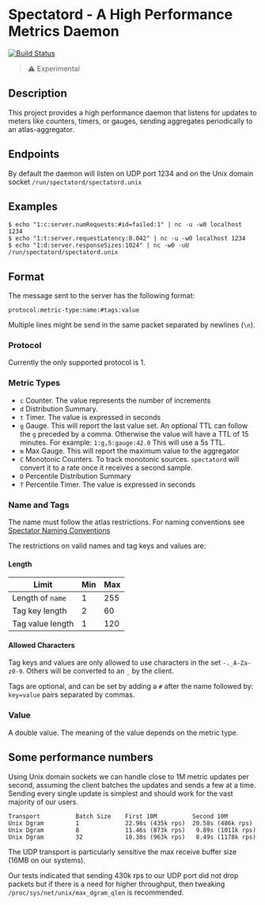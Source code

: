 # Spectatord - A High Performance Metrics Daemon

[![Build Status](https://travis-ci.com/Netflix-Skunkworks/atlas-system-agent.svg?branch=master)](https://travis-ci.com/Netflix-Skunkworks/atlas-system-agent)

> :warning: Experimental

## Description

This project provides a high performance daemon that listens for updates to
meters like counters, timers, or gauges, sending aggregates periodically to an
atlas-aggregator.

## Endpoints

By default the daemon will listen on UDP port 1234
and on the Unix domain socket `/run/spectatord/spectatord.unix`

## Examples

```
$ echo "1:c:server.numRequests:#id=failed:1" | nc -u -w0 localhost 1234
$ echo "1:t:server.requestLatency:0.042" | nc -u -w0 localhost 1234
$ echo "1:d:server.responseSizes:1024" | nc -w0 -uU /run/spectatord/spectatord.unix
```

## Format

The message sent to the server has the following format:

```
protocol:metric-type:name:#tags:value
```

Multiple lines might be send in the same packet separated by newlines (`\n`).

### Protocol

Currently the only supported protocol is 1.

### Metric Types

* `c` Counter. The value represents the number of increments
* `d` Distribution Summary.
* `t` Timer. The value is expressed in seconds
* `g` Gauge. This will report the last value set. An optional TTL
             can follow the `g` preceded by a comma. Otherwise the value will have
             a TTL of 15 minutes. For example:
             ```
             1:g,5:gauge:42.0
             ```
             This will use a 5s TTL.
* `m` Max Gauge. This will report the maximum value to the aggregator
* `C` Monotonic Counters. To track monotonic sources. `spectatord`
will convert it to a rate once it receives a second sample.
* `D` Percentile Distribution Summary
* `T` Percentile Timer. The value is expressed in seconds

### Name and Tags

The name must follow the atlas restrictions. For naming conventions see
[Spectator Naming Conventions](https://netflix.github.io/spectator/en/latest/intro/conventions/)

The restrictions on valid names and tag keys and values are:

#### Length

| Limit            | Min | Max |
|------------------|-----|-----|
| Length of `name` |   1 | 255 |
| Tag key length   |   2 |  60 |
| Tag value length |   1 | 120 |

#### Allowed Characters

Tag keys and values are only allowed to use characters in the set `-._A-Za-z0-9`. Others will
be converted to an `_` by the client.

Tags are optional, and can be set by adding a `#` after the name followed by:
`key=value` pairs separated by commas.

### Value

A double value. The meaning of the value depends on the metric type.

## Some performance numbers

Using Unix domain sockets we can handle close to 1M metric updates per second,
assuming the client batches the updates and sends a few at a time. Sending
every single update is simplest and should work for the vast majority of our
users. 

```
Transport          Batch Size    First 10M          Second 10M
Unix Dgram         1             22.98s (435k rps)  20.58s (486k rps)
Unix Dgram         8             11.46s (873k rps)   9.89s (1011k rps)
Unix Dgram         32            10.38s (963k rps)   8.49s (1178k rps)
```

The UDP transport is particularly sensitive the max receive buffer size (16MB on our systems). 

Our tests indicated that sending 430k rps to our UDP port did not drop packets but if there is a need for higher
throughput, then tweaking `/proc/sys/net/unix/max_dgram_qlen` is recommended.

